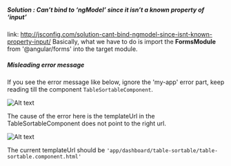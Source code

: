 ##### Solution : Can’t bind to ‘ngModel’ since it isn’t a known property of ‘input’
link: http://jsconfig.com/solution-cant-bind-ngmodel-since-isnt-known-property-input/
Basically, what we have to do is import the **FormsModule** from '@angular/forms' into the target module.


##### Misleading error message
If you see the error message like below, ignore the 'my-app' error part, keep reading till the component `TableSortableComponent`. 

![Alt text](../img/debug-err.png "optional text")

The cause of the error here is the templateUrl in the TableSortableComponent does not point to the right url.

![Alt text](../img/debug-cause.png "optional text")

The current templateUrl should be `'app/dashboard/table-sortable/table-sortable.component.html'`